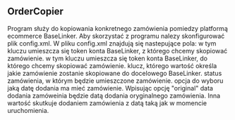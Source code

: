 ## OrderCopier

Program służy do kopiowania konkretnego zamówienia pomiedzy platformą ecommerce BaseLinker. Aby skorzystać z programu nalezy skonfigurować plik config.xml.
W pliku config.xml znajdują się nastepujące pola:
<fromBL> w tym kluczu umieszcza się token konta BaseLinker, z którego chcemy skopiować zamówienie.
<toBL>  w tym kluczu umieszcza się token konta BaseLinker, do którego chcemy skopiować zamówienie.
<orderID> klucz, którego wartość określa jakie zamówienie zostanie skopiowane do docelowego BaseLinker.
<destinationStatus> status zamówienia, w którym będzie umieszczone zamówienie.
<dataType> opcja do wyboru jaką datę dodania ma mieć zamówienie. Wpisując opcję "original" data dodania zamóweinia będzie datą dodania oryginalnego zamówienia. Inna wartość skutkuje 
dodaniem zamówienia z datą taką jak w momencie uruchomienia.
